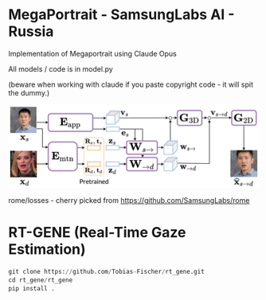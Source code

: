 # MegaPortrait - SamsungLabs AI - Russia 
Implementation of Megaportrait using Claude Opus


All models / code is in model.py

(beware when working with claude if you paste copyright code - it will spit the dummy.)

![Image](diagram.jpeg)



rome/losses - cherry picked from 
https://github.com/SamsungLabs/rome


# RT-GENE (Real-Time Gaze Estimation)
```python
git clone https://github.com/Tobias-Fischer/rt_gene.git
cd rt_gene/rt_gene
pip install .
```